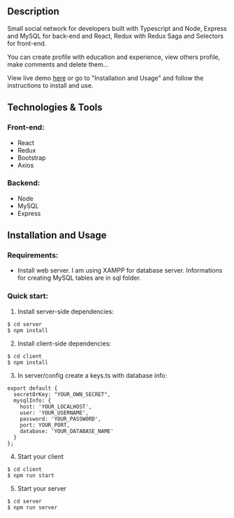 ## Description

Small social network for developers built with Typescript and Node, Express and MySQL for back-end and React, Redux with Redux Saga and Selectors for front-end.

You can create profile with education and experience, view others profile, make comments and delete them...

View live demo <a href="https://devnet12.herokuapp.com/">here</a> or go to "Installation and Usage" and follow the instructions to install and use.

## Technologies & Tools

### Front-end:
* React
* Redux
* Bootstrap
* Axios

### Backend:
* Node
* MySQL
* Express

## Installation and Usage

### Requirements:

* Install web server. I am using XAMPP for database server. Informations for creating MySQL tables are in sql folder.

### Quick start: 
1. Install server-side dependencies:
```
$ cd server
$ npm install
```
2. Install client-side dependencies:
```
$ cd client
$ npm install
```
3. In server/config create a keys.ts with database info:<br/>
```
export default {
  secretOrKey: "YOUR_OWN_SECRET",
  mysqlInfo: {
    host: 'YOUR_LOCALHOST',
    user: 'YOUR_USERNAME',
    password: 'YOUR_PASSWORD',
    port: YOUR_PORT,
    database: 'YOUR_DATABASE_NAME'
  }
};
```
4. Start your client
```
$ cd client
$ npm run start
```
5. Start your server
```
$ cd server
$ npm run server
```
